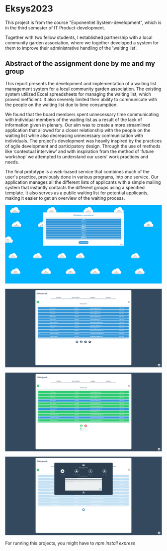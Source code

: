 # Eksys2023

This project is from the course "Exponentiel System-development", which is in the third semester of IT Product-development.

Together with two fellow students, I established partnership with a local community garden association, 
where we together developed a system for them to improve their administrative handling of the 'waiting list'. 

## Abstract of the assignment done by me and my group

This report presents the development and implementation of a waiting list management
system for a local community garden association. The existing system utilized Excel
spreadsheets for managing the waiting list, which proved inefficient. It also severely limited
their ability to communicate with the people on the waiting list due to time consumption.

We found that the board members spent unnecessary time communicating with individual
members of the waiting list as a result of the lack of information given in plenary. Our aim
was to create a more streamlined application that allowed for a closer relationship with the
people on the waiting list while also decreasing unnecessary communication with individuals.
The project's development was heavily inspired by the practices of agile development and
participatory design. Through the use of methods like ‘contextual interview’ and with
inspiration from the method of ‘future workshop’ we attempted to understand our users' work
practices and needs.

The final prototype is a web-based service that combines much of the user's practice,
previously done in various programs, into one service. Our application manages all the
different lists of applicants with a simple mailing system that instantly contacts the different
groups using a specified template. It also serves as a public waiting list for potential applicants,
making it easier to get an overview of the waiting process.


![Public_page](images/Public_page.png)

![Admin_list](images/Admin_list.png)

![Admin_list-check](images/Admin_list-check.png)

![Admin_mailing](images/Admin_mailing.png)


For running this projects, you might have to *npm install express*